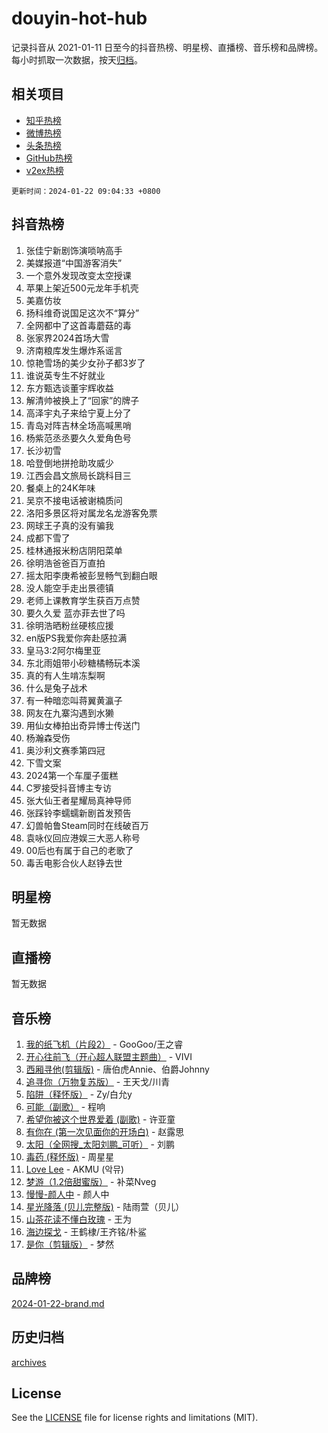 # douyin-hot-hub

记录抖音从 2021-01-11 日至今的抖音热榜、明星榜、直播榜、音乐榜和品牌榜。每小时抓取一次数据，按天[归档](archives)。

## 相关项目

- [知乎热榜](https://github.com/lonnyzhang423/zhihu-hot-hub)
- [微博热榜](https://github.com/lonnyzhang423/weibo-hot-hub)
- [头条热榜](https://github.com/lonnyzhang423/toutiao-hot-hub)
- [GitHub热榜](https://github.com/lonnyzhang423/github-hot-hub)
- [v2ex热榜](https://github.com/lonnyzhang423/v2ex-hot-hub)


`更新时间：2024-01-22 09:04:33 +0800`

## 抖音热榜

1. 张佳宁新剧饰演唢呐高手
1. 美媒报道“中国游客消失”
1. 一个意外发现改变太空授课
1. 苹果上架近500元龙年手机壳
1. 美嘉仿妆
1. 扬科维奇说国足这次不“算分”
1. 全网都中了这首毒蘑菇的毒
1. 张家界2024首场大雪
1. 济南粮库发生爆炸系谣言
1. 惊艳雪场的美少女孙子都3岁了
1. 谁说英专生不好就业
1. 东方甄选谈董宇辉收益
1. 解清帅被换上了“回家”的牌子
1. 高泽宇丸子来给宁夏上分了
1. 青岛对阵吉林全场高喊黑哨
1. 杨紫范丞丞要久久爱角色号
1. 长沙初雪
1. 哈登倒地拼抢助攻威少
1. 江西会昌文旅局长跳科目三
1. 餐桌上的24K年味
1. 吴京不接电话被谢楠质问
1. 洛阳多景区将对属龙名龙游客免票
1. 网球王子真的没有骗我
1. 成都下雪了
1. 桂林通报米粉店阴阳菜单
1. 徐明浩爸爸百万直拍
1. 摇太阳李庚希被彭昱畅气到翻白眼
1. 没人能空手走出景德镇
1. 老师上课教育学生获百万点赞
1. 要久久爱 蓝亦菲去世了吗
1. 徐明浩晒粉丝硬核应援
1. en版PS我爱你奔赴感拉满
1. 皇马3:2阿尔梅里亚
1. 东北雨姐带小砂糖橘畅玩本溪
1. 真的有人生啃冻梨啊
1. 什么是兔子战术
1. 有一种暗恋叫蒋翼黄瀛子
1. 网友在九寨沟遇到水獭
1. 用仙女棒拍出奇异博士传送门
1. 杨瀚森受伤
1. 奥沙利文赛季第四冠
1. 下雪文案
1. 2024第一个车厘子蛋糕
1. C罗接受抖音博主专访
1. 张大仙王者星耀局真神导师
1. 张踩铃李蠕蠕新剧首发预告
1. 幻兽帕鲁Steam同时在线破百万
1. 袁咏仪回应港娱三大恶人称号
1. 00后也有属于自己的老歌了
1. 毒舌电影合伙人赵铮去世

## 明星榜

暂无数据

## 直播榜

暂无数据

## 音乐榜

1. [我的纸飞机（片段2）](https://sf86-cdn-tos.douyinstatic.com/obj/tos-cn-ve-2774/oM2ZrKcg2CD5AeRB2gkeXOFB1IxAGJdZPazYHf) - GooGoo/王之睿
1. [开心往前飞（开心超人联盟主题曲）](https://sf86-cdn-tos.douyinstatic.com/obj/tos-cn-ve-2774/9d8fb7c82cf1421fb93a9fe925275e0a) - VIVI
1. [西厢寻他(剪辑版)](https://sf86-cdn-tos.douyinstatic.com/obj/tos-cn-ve-2774/oUsAVfAQKlRNxEv5qxvIB8o5qmIWUcXbzJKJhw) - 唐伯虎Annie、伯爵Johnny
1. [追寻你（万物复苏版）](https://sf86-cdn-tos.douyinstatic.com/obj/tos-cn-ve-2774/oYeAZJsbjIDit9APmBg8u6uDUQnHmoCf3gbo74) - 王天戈/川青
1. [陷阱（释怀版）](https://sf86-cdn-tos.douyinstatic.com/obj/tos-cn-ve-2774/oE8C21LeZrzKLDFfQYgMzx4GAIHageG5IzayY7) - Zy/白允y
1. [可能（副歌）](https://sf3-cdn-tos.douyinstatic.com/obj/tos-cn-ve-2774/cde1731888894259b333569393c2fb51) - 程响
1. [希望你被这个世界爱着 (副歌)](https://sf86-cdn-tos.douyinstatic.com/obj/tos-cn-ve-2774/oUHCmWQfZlE3QQBKBeD8rCFLpJzPgCpImhsxMt) - 许亚童
1. [有你在 (第一次见面你的开场白)](https://sf6-cdn-tos.douyinstatic.com/obj/tos-cn-ve-2774/oAthrQ3ClJBfI57uBoFEgNDYtNCZ0TSYQQfxQ0) - 赵露思
1. [太阳（全网搜_太阳刘鹏_可听）](https://sf3-cdn-tos.douyinstatic.com/obj/tos-cn-ve-2774/ogWbyIQnlBFImVbeDocRdCIYtBHlbJXgfZMvgz) - 刘鹏
1. [毒药 (释怀版)](https://sf86-cdn-tos.douyinstatic.com/obj/tos-cn-ve-2774/oYILMEAzspdZBIzy4frJNB8ZHPHWAhiwowd4Ad) - 周星星
1. [Love Lee](https://sf86-cdn-tos.douyinstatic.com/obj/tos-cn-ve-2774/o05GbkJGbCBTdDnMtB0fwOYgkeZp23vrWQDQBS) - AKMU (악뮤)
1. [梦游（1.2倍甜蜜版）](https://sf3-cdn-tos.douyinstatic.com/obj/tos-cn-ve-2774/o4gyAUm8hwufoEABmwVIiQtHsFuGzAEEWtNMzo) - 补菜Nveg
1. [慢慢-颜人中](https://sf86-cdn-tos.douyinstatic.com/obj/tos-cn-ve-2774/ocjHNfBXdBxQNC8ZGAeoLMFTUgtBg8bkExunDC) - 颜人中
1. [星光降落 (贝儿完整版)](https://sf3-cdn-tos.douyinstatic.com/obj/tos-cn-ve-2774/okwB9hAwyAtsFFkFBzAX1hOOfQuIoMNs0W2Mwr) - 陆雨萱（贝儿）
1. [山茶花读不懂白玫瑰](https://sf86-cdn-tos.douyinstatic.com/obj/tos-cn-ve-2774/osfn8B7DktrRHEPJgPCfDbw7QDQEkwC16BxZg9) - 王为
1. [海边探戈](https://sf3-cdn-tos.douyinstatic.com/obj/tos-cn-ve-2774/os9gE0VQCGqt6VQkZDyBBYvfSDY0QFe3vVmubn) - 王鹤棣/王齐铭/朴鲨
1. [是你（剪辑版）](https://sf86-cdn-tos.douyinstatic.com/obj/tos-cn-ve-2774/46019dae783c4c969944217fe1cfafc4) - 梦然

## 品牌榜

[2024-01-22-brand.md](archives/2024-01-22-brand.md)

## 历史归档

[archives](archives)

## License

See the [LICENSE](LICENSE) file for license rights and limitations (MIT).
